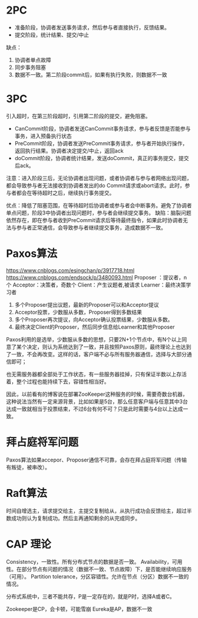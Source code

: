 # 2PC
- 准备阶段，协调者发送事务请求，然后参与者直接执行，反馈结果。
- 提交阶段，统计结果、提交/中止

缺点：
1. 协调者单点故障
2. 同步事务阻塞
3. 数据不一致。第二阶段commit后，如果有执行失败，则数据不一致

# 3PC
引入超时，在第三阶段超时，引用第二阶段的提交，避免阻塞。

- CanCommit阶段，协调者发送CanCommit事务请求，参与者反馈是否能参与事务，进入预备执行状态
- PreCommit阶段，协调者发送PreCommit事务请求，参与者开始执行操作，返回执行结果。协调者决定提交/中止，返回ack
- doCommit阶段，协调者统计结果，发送doCommit，真正的事务提交，提交后ack。

注意：进入阶段三后，无论协调者出现问题，或者协调者与参与者网络出现问题，都会导致参与者无法接收到协调者发出的do Commit请求或abort请求。此时，参与者都会在等待超时之后，继续执行事务提交。

优点：降低了阻塞范围，在等待超时后协调者或参与者会中断事务。避免了协调者单点问题，阶段3中协调者出现问题时，参与者会继续提交事务。
缺陷：脑裂问题依然存在，即在参与者收到PreCommit请求后等待最终指令，如果此时协调者无法与参与者正常通信，会导致参与者继续提交事务，造成数据不一致。

# Paxos算法
https://www.cnblogs.com/esingchan/p/3917718.html
https://www.cnblogs.com/endsock/p/3480093.html
Proposer ：提议者，n个
Acceptor：决策者，奇数个
Client：产生议题者,被请求
Learner：最终决策学习者

1. 多个Proposer提出议题，最新的Proposer可以和Acceptor提议
2. Acceptor投票，少数服从多数，Proposer得到多数结果
3. 多个Proposer再次提议，向Acceptor确认投票结果，少数服从多数。
4. 最终决定Client的Proposer，然后同步信息给Learner和其他Proposer

Paxos利用的是选举，少数服从多数的思想，只要2N+1个节点中，有N个以上同意了某个决定，则认为系统达到了一致，并且按照Paxos原则，最终理论上也达到了一致，不会再改变。这样的话，客户端不必与所有服务器通信，选择与大部分通信即可；

也无需服务器都全部处于工作状态，有一些服务器挂掉，只有保证半数以上存活着，整个过程也能持续下去，容错性相当好。

因此，以前看有的博客说在部署ZooKeeper这种服务的时候，需要奇数台机器，这种说法当然有一定来源背景，比如如果是5台，那么任意客户端与任意其中3台达成一致就相当于投票结束，不过6台有何不可？只是此时需要与4台以上达成一致。 

# 拜占庭将军问题
Paxos算法如果accepor、Proposer通信不可靠，会存在拜占庭将军问题（传输有叛徒，被串改）。

# Raft算法
时间自增选主，请求提交给主，主提交复制给从，从执行成功会反馈给主，超过半数成功则认为复制成功。然后主再通知剩余的从完成同步。

# CAP 理论
Consistency，一致性。所有分布式节点的数据是否一致。
Availability，可用性。在部分节点有问题的情况（数据不一致、节点故障）下，是否能继续响应服务（可用）。
Partition tolerance，分区容错性。允许在节点（分区）数据不一致的情况。

分布式系统中，三者不能共存，P是一定存在的，就是P时，选择A或者C。

Zookeeper是CP，会卡顿，可能雪崩
Eureka是AP，数据不一致



